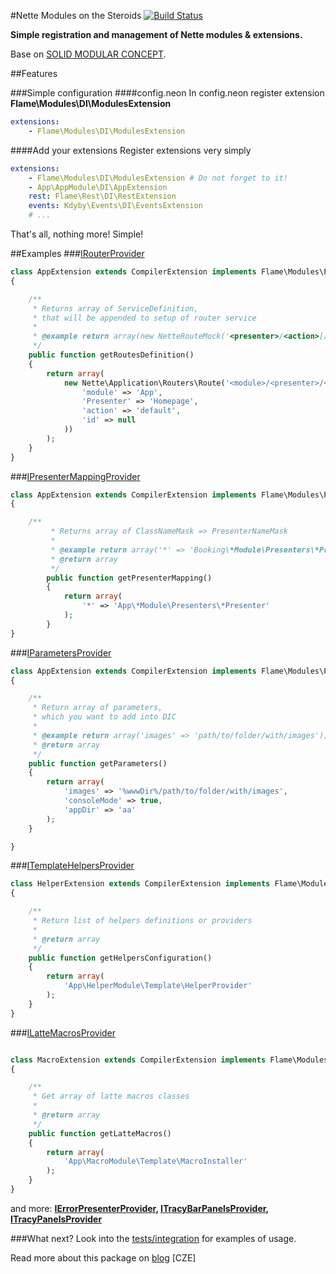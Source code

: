 #Nette Modules on the Steroids [![Build Status](https://travis-ci.org/flame-org/Modules.png?branch=master)](https://travis-ci.org/flame-org/Modules)

**Simple registration and management of Nette modules & extensions.**

Base on [SOLID MODULAR CONCEPT](http://forum.nette.org/en/1193-extending-extensions-solid-modular-concept).

##Features

###Simple configuration
####config.neon
In config.neon register extension **Flame\Modules\DI\ModulesExtension**
```yml
extensions:
	- Flame\Modules\DI\ModulesExtension
```

####Add your extensions
Register extensions very simply
```yml
extensions:
	- Flame\Modules\DI\ModulesExtension # Do not forget to it!
	- App\AppModule\DI\AppExtension
	rest: Flame\Rest\DI\RestExtension
	events: Kdyby\Events\DI\EventsExtension
	# ...
```

That's all, nothing more! Simple!

##Examples
###[IRouterProvider](https://github.com/flame-org/Modules/blob/master/Flame/Modules/Providers/IRouterProvider.php)
```php
class AppExtension extends CompilerExtension implements Flame\Modules\Providers\IRouterProvider
{

	/**
	 * Returns array of ServiceDefinition,
	 * that will be appended to setup of router service
	 *
	 * @example return array(new NetteRouteMock('<presenter>/<action>[/<id>]', 'Homepage:default'));
	 */
	public function getRoutesDefinition()
	{
		return array(
			new Nette\Application\Routers\Route('<module>/<presenter>/<action>[/<id>]', array(
				'module' => 'App',
				'Presenter' => 'Homepage',
				'action' => 'default',
				'id' => null
			))
		);
	}
}
```

###[IPresenterMappingProvider](https://github.com/flame-org/Modules/blob/master/Flame/Modules/Providers/IPresenterMappingProvider.php)
```php
class AppExtension extends CompilerExtension implements Flame\Modules\Providers\IPresenterMappingProvider
{

	/**
    	 * Returns array of ClassNameMask => PresenterNameMask
    	 *
    	 * @example return array('*' => 'Booking\*Module\Presenters\*Presenter');
    	 * @return array
    	 */
    	public function getPresenterMapping()
    	{
    		return array(
    			'*' => 'App\*Module\Presenters\*Presenter'
    		);
    	}
}
```

###[IParametersProvider](https://github.com/flame-org/Modules/blob/master/Flame/Modules/Providers/IParametersProvider.php)
```php
class AppExtension extends CompilerExtension implements Flame\Modules\Providers\IParametersProvider
{

	/**
	 * Return array of parameters,
	 * which you want to add into DIC
	 *
	 * @example return array('images' => 'path/to/folder/with/images');
	 * @return array
	 */
	public function getParameters()
	{
		return array(
			'images' => '%wwwDir%/path/to/folder/with/images',
			'consoleMode' => true,
			'appDir' => 'aa'
		);
	}

}
```


###[ITemplateHelpersProvider](https://github.com/flame-org/Modules/blob/master/Flame/Modules/Providers/ITemplateHelpersProvider.php)
```php
class HelperExtension extends CompilerExtension implements Flame\Modules\Providers\ITemplateHelpersProvider
{

	/**
	 * Return list of helpers definitions or providers
	 *
	 * @return array
	 */
	public function getHelpersConfiguration()
	{
		return array(
			'App\HelperModule\Template\HelperProvider'
		);
	}
}
```

###[ILatteMacrosProvider](https://github.com/flame-org/Modules/blob/master/Flame/Modules/Providers/ILatteMacrosProvider.php)
```php

class MacroExtension extends CompilerExtension implements Flame\Modules\ProvidersILatteMacrosProvider
{

	/**
	 * Get array of latte macros classes
	 *
	 * @return array
	 */
	public function getLatteMacros()
	{
		return array(
			'App\MacroModule\Template\MacroInstaller'
		);
	}
}
```

and more: **[IErrorPresenterProvider](https://github.com/flame-org/Modules/blob/master/Flame/Modules/Providers/IErrorPresenterProvider.php),
[ITracyBarPanelsProvider](https://github.com/flame-org/Modules/blob/master/Flame/Modules/Providers/ITracyPanelsProvider.php),
[ITracyPanelsProvider](https://github.com/flame-org/Modules/blob/master/Flame/Modules/Providers/ITracyBarPanelsProvider.php)**

###What next?
Look into the [tests/integration](https://github.com/flame-org/Modules/tree/master/tests/integration) for examples of usage.

Read more about this package on [blog](http://blog.jsifalda.name/post/detail/15/nette-moduly-a-vlastni-instalator-3) [CZE]